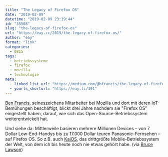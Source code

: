 ```yaml
---
title: "The Legacy of Firefox OS"
date: "2019-02-09"
datetime: "2019-02-09 23:19:44"
id: "35508"
slug: "the-legacy-of-firefox-os"
url: "https://eay.cc/2019/the-legacy-of-firefox-os/"
author: "eay"
format: "link"
categories:
  - 0815
tags:
  - betriebssysteme
  - firefox
  - mozilla
  - technologie
meta:
  - linked_list_url: "https://medium.com/@bfrancis/the-legacy-of-firefox-os-c58ec32d94f0"
  - yourls_shorturl: "https://eay.li/391"
---
```


[Ben Francis](http://tola.me.uk/), seineszeichens Mitarbeiter bei Mozilla und dort mit deren IoT\-Bemühungen beschäftigt, blickt drei Jahre nachdem sie "Firefox OS" eingestellt haben, darauf, wie sich das Open-Source-Betriebssystem weiterentwickelt hat.

Und siehe da: Mittlerweile basieren mehrere Millionen Devices – von 7 Dollar Low-End-Handys bis zu 17.000 Dollar teuren Panasonic-Fernsehen – auf Firefox OS. So z.B. auch [KaiOS](https://www.kaiostech.com/), das drittgrößte Mobile-Betriebssystem der Welt, von dem ich bis heute noch nie etwas gehört habe. (via [Bruce Lawson](https://www.brucelawson.co.uk/2019/reading-list-222/))
